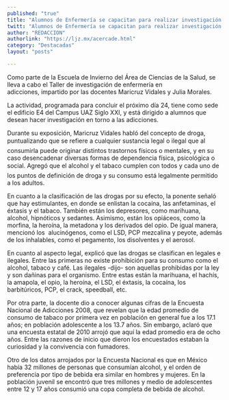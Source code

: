 ```yaml
---
published: "true"
title: "Alumnos de Enfermería se capacitan para realizar investigación en adicciones"
twitt: "Alumnos de Enfermería se capacitan para realizar investigación en adicciones"
author: "REDACCION"
authorlink: "https://ljz.mx/acercade.html"
category: "Destacadas"
layout: "posts"

---
```



  Como parte de la Escuela de Invierno del Área de Ciencias de la Salud, se lleva a cabo el Taller de investigación de enfermería en adicciones, impartido por las docentes Maricruz Vidales y Julia Morales.



La actividad, programada para concluir el próximo día 24, tiene como sede el edificio E4 del Campus UAZ Siglo XXI, y está dirigido a alumnos que desean hacer investigación en torno a las adicciones.  

  Durante su exposición, Maricruz Vidales habló del concepto de droga, puntualizando que se refiere a cualquier sustancia legal o ilegal que al consumirla puede originar distintos trastornos físicos o mentales, y en su caso desencadenar diversas formas de dependencia física, psicológica o social. Agregó que el alcohol y el tabaco cumplen con todos y cada uno de los puntos de definición de droga y su consumo está legalmente permitido a los adultos.



  En cuanto a la clasificación de las drogas por su efecto, la ponente señaló que hay estimulantes, en donde se enlistan la cocaína, las anfetaminas, el éxtasis y el tabaco. También están los depresores, como marihuana, alcohol, hipnóticos y sedantes. Asimismo, están los opiáceos, como la morfina, la heroína, la metadona y los derivados del opio. De igual manera, mencionó los  alucinógenos, como el LSD, PCP mezcalina y peyote, además de los inhalables, como el pegamento, los disolventes y el aerosol.



  En cuanto al aspecto legal, explicó que las drogas se clasifican en legales e ilegales. Entre las primeras no existe prohibición para su consumo como el alcohol, tabaco y café. Las ilegales -dijo- son aquellas prohibidas por la ley y son dañinas para el organismo. Entre estas están la marihuana, el hachís, la amapola, el opio, la heroína, el LSD, el éxtasis, la cocaína, los barbitúricos, PCP, el crack, speedball, etc.



  Por otra parte, la docente dio a conocer algunas cifras de la Encuesta Nacional de Adicciones 2008, que revelan que la edad promedio de consumo de tabaco por primera vez en población en general fue a los 17.1 años; en población adolescente a los 13.7 años. Sin embargo, aclaró que una encuesta estatal de 2010 arrojó que aquí la edad promedio era de ocho años. Entre las razones de inicio que dieron los encuestados estaban la curiosidad y la convivencia con fumadores.



  Otro de los datos arrojados por la Encuesta Nacional es que en México había 32 millones de personas que consumían alcohol, y el orden de preferencia por tipo de bebida era similar en hombres y mujeres. En la población juvenil se encontró que tres millones y medio de adolescentes entre 12 y 17 años consumió una copa completa de bebida de alcohol.

